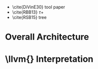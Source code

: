 *   \cite{DiVinE30} tool paper
*   \cite{RBB13} $\tau+$
*   \cite{RSB15} tree

# Overall Architecture

# \llvm{} Interpretation


